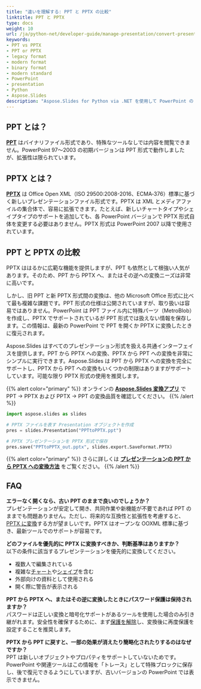 ```yaml
---
title: "違いを理解する: PPT と PPTX の比較"
linktitle: PPT と PPTX
type: docs
weight: 10
url: /ja/python-net/developer-guide/manage-presentation/convert-presentation/convert-powerpoint/ppt-vs-pptx/
keywords:
- PPT vs PPTX
- PPT or PPTX
- legacy format
- modern format
- binary format
- modern standard
- PowerPoint
- presentation
- Python
- Aspose.Slides
description: "Aspose.Slides for Python via .NET を使用して PowerPoint の PPT と PPTX を比較し、フォーマットの違い、メリット、互換性、変換のコツを解説します。"
---
```


## **PPT とは？**
[**PPT**](https://docs.fileformat.com/presentation/ppt/) はバイナリファイル形式であり、特殊なツールなしでは内容を閲覧できません。PowerPoint 97〜2003 の初期バージョンは PPT 形式で動作しましたが、拡張性は限られています。

## **PPTX とは？**
[**PPTX**](https://docs.fileformat.com/presentation/pptx/) は Office Open XML（ISO 29500:2008-2016、ECMA‑376）標準に基づく新しいプレゼンテーションファイル形式です。PPTX は XML とメディアファイルの集合体で、容易に拡張できます。たとえば、新しいチャートタイプやシェイプタイプのサポートを追加しても、各 PowerPoint バージョンで PPTX 形式自体を変更する必要はありません。PPTX 形式は PowerPoint 2007 以降で使用されています。

## **PPT と PPTX の比較**
PPTX ははるかに広範な機能を提供しますが、PPT も依然として根強い人気があります。そのため、PPT から PPTX へ、またはその逆への変換ニーズは非常に高いです。

しかし、旧 P​PT と新 PPTX 形式間の変換は、他の Microsoft Office 形式に比べて最も複雑な課題です。PPT 形式の仕様は公開されていますが、取り扱いは容易ではありません。PowerPoint は PPT ファイル内に特殊パーツ（MetroBlob）を作成し、PPTX でサポートされているが PPT 形式では扱えない情報を保存します。この情報は、最新の PowerPoint で PPT を開くか PPTX に変換したときに復元されます。

Aspose.Slides はすべてのプレゼンテーション形式を扱える共通インターフェイスを提供します。PPT から PPTX への変換、PPTX から PPT への変換を非常にシンプルに実行できます。Aspose.Slides は PPT から PPTX への変換を完全にサポートし、PPTX から PPT への変換もいくつかの制限はありますがサポートしています。可能な限り PPTX 形式の使用を推奨します。

{{% alert color="primary" %}} 
オンラインの [**Aspose.Slides 変換アプリ**](https://products.aspose.app/slides/conversion/) で PPT → PPTX および PPTX → PPT の変換品質を確認してください。
{{% /alert %}} 

```py
import aspose.slides as slides

# PPTX ファイルを表す Presentation オブジェクトを作成
pres = slides.Presentation("PPTtoPPTX.ppt")

# PPTX プレゼンテーションを PPTX 形式で保存
pres.save("PPTtoPPTX_out.pptx", slides.export.SaveFormat.PPTX)
```

{{% alert color="primary" %}} 
さらに詳しくは [**プレゼンテーションの PPT から PPTX への変換方法**](/slides/ja/python-net/convert-ppt-to-pptx/) をご覧ください。
{{% /alert %}} 

## **FAQ**

**エラーなく開くなら、古い PPT のままで良いのでしょうか？**  
プレゼンテーションが安定して開き、共同作業や新機能が不要であれば PPT のままでも問題ありません。ただし、将来的な互換性と拡張性を考慮すると、[PPTX に変換](/slides/ja/python-net/convert-ppt-to-pptx/)する方が望ましいです。PPTX はオープンな OOXML 標準に基づき、最新ツールでのサポートが容易です。

**どのファイルを優先的に PPTX に変換すべきか、判断基準はありますか？**  
以下の条件に該当するプレゼンテーションを優先的に変換してください。  
- 複数人で編集されている  
- 複雑な[チャート](/slides/ja/python-net/create-chart/)や[シェイプ](/slides/ja/python-net/shape-manipulations/)を含む  
- 外部向けの資料として使用される  
- 開く際に警告が表示される  

**PPT から PPTX へ、またはその逆に変換したときにパスワード保護は保持されますか？**  
パスワードは正しい変換と暗号化サポートがあるツールを使用した場合のみ引き継がれます。安全性を確保するために、まず[保護を解除](/slides/ja/python-net/password-protected-presentation/)し、変換後に再度保護を設定することを推奨します。

**PPTX から PPT に戻すと、一部の効果が消えたり簡略化されたりするのはなぜですか？**  
PPT は新しいオブジェクトやプロパティをサポートしていないためです。PowerPoint や関連ツールはこの情報を「トレース」として特殊ブロックに保存し、後で復元できるようにしていますが、古いバージョンの PowerPoint では表示できません。